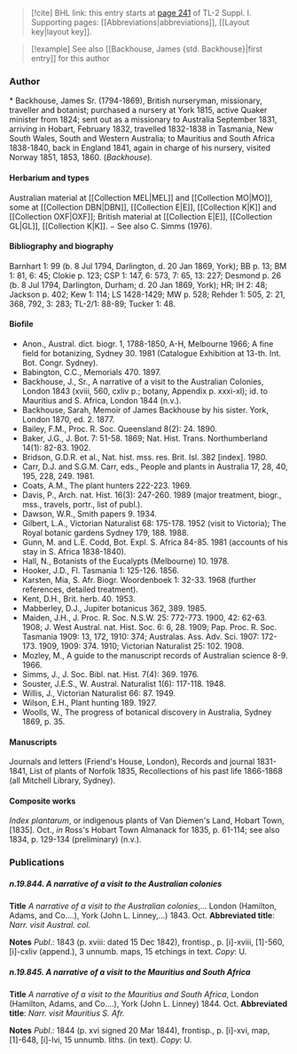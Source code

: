 > [!cite] BHL link: this entry starts at [page 241](https://www.biodiversitylibrary.org/item/103858#page/253/mode/1up) of TL-2 Suppl. I.
> Supporting pages: [[Abbreviations|abbreviations]], [[Layout key|layout key]].

> [!example] See also [[Backhouse, James {std. Backhouse}|first entry]] for this author

### Author

\* Backhouse, James Sr. (1794-1869), British nurseryman, missionary, traveller and botanist; purchased a nursery at York 1815, active Quaker minister from 1824; sent out as a missionary to Australia September 1831, arriving in Hobart, February 1832, travelled 1832-1838 in Tasmania, New South Wales, South and Western Australia; to Mauritius and South Africa 1838-1840, back in England 1841, again in charge of his nursery, visited Norway 1851, 1853, 1860. (*Backhouse*).

#### Herbarium and types

Australian material at [[Collection MEL|MEL]] and [[Collection MO|MO]], some at [[Collection DBN|DBN]], [[Collection E|E]], [[Collection K|K]] and [[Collection OXF|OXF]]; British material at [[Collection E|E]], [[Collection GL|GL]], [[Collection K|K]]. − See also C. Simms (1976).

#### Bibliography and biography

Barnhart 1: 99 (b. 8 Jul 1794, Darlington, d. 20 Jan 1869, York); BB p. 13; BM 1: 81, 6: 45; Clokie p. 123; CSP 1: 147, 6: 573, 7: 65, 13: 227; Desmond p. 26 (b. 8 Jul 1794, Darlington, Durham; d. 20 Jan 1869, York); HR; IH 2: 48; Jackson p. 402; Kew 1: 114; LS 1428-1429; MW p. 528; Rehder 1: 505, 2: 21, 368, 792, 3: 283; TL-2/1: 88-89; Tucker 1: 48.

#### Biofile

- Anon., Austral. dict. biogr. 1, 1788-1850, A-H, Melbourne 1966; A fine field for botanizing, Sydney 30. 1981 (Catalogue Exhibition at 13-th. Int. Bot. Congr. Sydney).
- Babington, C.C., Memorials 470. 1897.
- Backhouse, J., Sr., A narrative of a visit to the Australian Colonies, London 1843 (xviii, 560, cxliv p.; botany, Appendix p. xxxi-xl); id. to Mauritius and S. Africa, London 1844 (n.v.).
- Backhouse, Sarah, Memoir of James Backhouse by his sister. York, London 1870, ed. 2. 1877.
- Bailey, F.M., Proc. R. Soc. Queensland 8(2): 24. 1890.
- Baker, J.G., J. Bot. 7: 51-58. 1869; Nat. Hist. Trans. Northumberland 14(1): 82-83. 1902.
- Bridson, G.D.R. et al., Nat. hist. mss. res. Brit. Isl. 382 \[index\]. 1980.
- Carr, D.J. and S.G.M. Carr, eds., People and plants in Australia 17, 28, 40, 195, 228, 249. 1981.
- Coats, A.M., The plant hunters 222-223. 1969.
- Davis, P., Arch. nat. Hist. 16(3): 247-260. 1989 (major treatment, biogr., mss., travels, portr., list of publ.).
- Dawson, W.R., Smith papers 9. 1934.
- Gilbert, L.A., Victorian Naturalist 68: 175-178. 1952 (visit to Victoria); The Royal botanic gardens Sydney 179, 188. 1988.
- Gunn, M. and L.E. Codd, Bot. Expl. S. Africa 84-85. 1981 (accounts of his stay in S. Africa 1838-1840).
- Hall, N., Botanists of the Eucalypts (Melbourne) 10. 1978.
- Hooker, J.D., Fl. Tasmania 1: 125-126. 1856.
- Karsten, Mia, S. Afr. Biogr. Woordenboek 1: 32-33. 1968 (further references, detailed treatment).
- Kent, D.H., Brit. herb. 40. 1953.
- Mabberley, D.J., Jupiter botanicus 362, 389. 1985.
- Maiden, J.H., J. Proc. R. Soc. N.S.W. 25: 772-773. 1900, 42: 62-63. 1908; J. West Austral. nat. Hist. Soc. 6: 6, 28. 1909; Pap. Proc. R. Soc. Tasmania 1909: 13, 172, 1910: 374; Australas. Ass. Adv. Sci. 1907: 172-173. 1909, 1909: 374. 1910; Victorian Naturalist 25: 102. 1908.
- Mozley, M., A guide to the manuscript records of Australian science 8-9. 1966.
- Simms, J., J. Soc. Bibl. nat. Hist. 7(4): 369. 1976.
- Souster, J.E.S., W. Austral. Naturalist 1(6): 117-118. 1948.
- Willis, J., Victorian Naturalist 66: 87. 1949.
- Wilson, E.H., Plant hunting 189. 1927.
- Woolls, W., The progress of botanical discovery in Australia, Sydney 1869, p. 35.

#### Manuscripts

Journals and letters (Friend's House, London), Records and journal 1831-1841, List of plants of Norfolk 1835, Recollections of his past life 1866-1868 (all Mitchell Library, Sydney).

#### Composite works

*Index plantarum*, or indigenous plants of Van Diemen's Land, Hobart Town, \[1835\]. Oct., *in* Ross's Hobart Town Almanack for 1835, p. 61-114; see also 1834, p. 129-134 (preliminary) (n.v.).

### Publications

##### n.19.844. A narrative of a visit to the Australian colonies

**Title**
*A narrative of a visit to the Australian colonies*,... London (Hamilton, Adams, and Co....), York (John L. Linney,...) 1843. Oct.
**Abbreviated title**: *Narr. visit Austral. col.*

**Notes**
*Publ*.: 1843 (p. xviii: dated 15 Dec 1842), frontisp., p. \[i\]-xviii, \[1\]-560, \[i\]-cxliv (append.), 3 unnumb. maps, 15 etchings in text. *Copy*: U.

##### n.19.845. A narrative of a visit to the Mauritius and South Africa

**Title**
*A narrative of a visit to the Mauritius and South Africa*, London (Hamilton, Adams, and Co....), York (John L. Linney) 1844. Oct.
**Abbreviated title**: *Narr. visit Mauritius S. Afr.*

**Notes**
*Publ*.: 1844 (p. xvi signed 20 Mar 1844), frontisp., p. \[i\]-xvi, map, \[1\]-648, \[i\]-lvi, 15 unnumb. liths. (in text). *Copy*: U.

